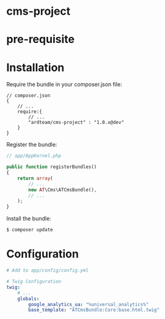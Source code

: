 cms-project
===

# pre-requisite



# Installation

Require the bundle in your composer.json file:

```
// composer.json
{
    // ...
    require:{
        // ...
        "ardteam/cms-project" : "1.0.x@dev"
    }
}
```

Register the bundle:

``` php
// app/AppKernel.php

public function registerBundles()
{
    return array(
        // ...
        new AT\Cms\ATCmsBundle(),
        // ...
    );
}
```

Install the bundle:

```
$ composer update
```

# Configuration

``` yaml
# Add to app/config/config.yml

# Twig Configuration
twig:
    # ...
    globals:
        google_analytics_ua: "%universal_analytics%"
        base_template: "ATCmsBundle:Core:base.html.twig"
```